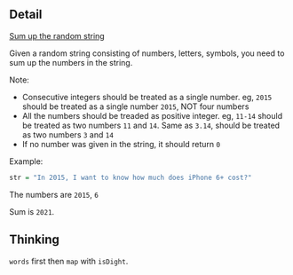 ## Detail

[Sum up the random string](https://www.codewars.com/kata/sum-up-the-random-string/train/haskell)

Given a random string consisting of numbers, letters, symbols, you need to sum up the numbers in the string. 

Note:

-   Consecutive integers should be treated as a single number. eg, `2015` should be treated as a single number `2015`, NOT four numbers
-   All the numbers should be treaded as positive integer. eg, `11-14` should be treated as two numbers `11` and `14`. Same as `3.14`, should be treated as two numbers `3` and `14`
-   If no number was given in the string, it should return `0`

Example:

```haskell
str = "In 2015, I want to know how much does iPhone 6+ cost?"
```

The numbers are `2015`, `6`

Sum is `2021`.

## Thinking

`words` first then `map` with `isDight`.